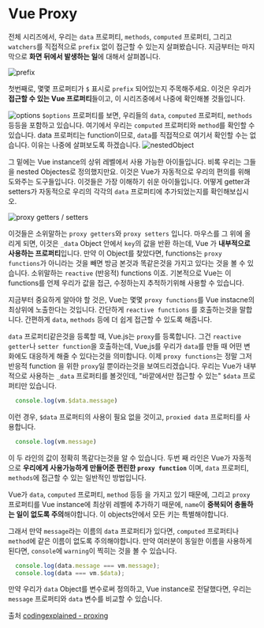 
# Vue Proxy


전체 시리즈에서, 우리는 `data` 프로퍼티, `methods`, `computed` 프로퍼티, 그리고 `watchers`를 직접적으로 `prefix` 없이 접근할 수 있는지 살펴봤습니다. 지금부터는 마지막으로 **화면 뒤에서 발생하는 일**에 대해서 살펴봅니다.

![prefix](https://codingexplained.com/wp-content/uploads/2017/04/Screen-Shot-2017-04-18-at-17.01.42.png)

첫번째로, 몇몇 프로퍼티가 `$` 표시로 `prefix` 되어있는지 주목해주세요. 이것은 우리가 **접근할 수 있는 Vue 프로퍼티**들이고, 이 시리즈중에서 나중에 확인해볼 것들입니다. 

![options](https://codingexplained.com/wp-content/uploads/2017/04/Screen-Shot-2017-04-18-at-17.03.01.png)
`$options` 프로퍼티를 보면, 우리들의 `data`, `computed` 프로퍼티, `methods` 등등을 포함하고 있습니다. 여기에서 우리는 `computed` 프로퍼티와 `method`를 확인할 수 있습니다. data 프로퍼티는 function이므로, `data`를 직접적으로 여기서 확인할 수는 없습니다. 이유는 나중에 살펴보도록 하겠습니다.
![nestedObject](https://codingexplained.com/wp-content/uploads/2017/04/Screen-Shot-2017-04-18-at-17.03.32.png)

그 밑에는 Vue instance의 상위 레벨에서 사용 가능한 아이들입니다. 비록 우리는 그들을 nested Objectes로 정의했지만요. 이것은 Vue가 자동적으로 우리의 편의를 위해 도와주는 도구들입니다. 이것들은 가장 이해하기 쉬운 아이들입니다. 어떻게 getter과 setters가 자동적으로 우리의 각각의 `data` 프로퍼티에 추가되었는지를 확인해보십시오.

![proxy getters / setters](https://codingexplained.com/wp-content/uploads/2017/04/Screen-Shot-2017-04-18-at-17.10.12.png)

이것들은 소위말하는 `proxy getters`와 `proxy setters` 입니다. 마우스를 그 위에 올리게 되면, 이것은 `_data` Object 안에서 `key`의 값을 반환 하는데, Vue 가 **내부적으로 사용하는 프로퍼티**입니다. 만약 이 Object를 찾았다면, functions는 `proxy functions`가 아니라는 것을 빼면 방금 본것과 똑같은것을 가지고 있다는 것을 볼 수 있습니다. 소위말하는 `reactive` (반응적) functions 이죠. 기본적으로 Vue는 이 functions를 언제 우리가 값을 접근, 수정하는지 추적하기위해 사용할 수 있습니다.

지금부터 중요하게 알아야 할 것은, Vue는 몇몇 `proxy functions`를 Vue instacne의 최상위에 노출한다는 것입니다. 간단하게 `reactive functions` 를 호출하는것을 말합니다. 간편하게 `data`, `methods` 등에 더 쉽게 접근할 수 있도록 해줍니다.

`data` 프로퍼티같은것을 등록할 때, Vue.js는 `proxy`를 등록합니다. 그건 `reactive getter`나 `setter function`을 호출하는데, Vue,js를 우리가 `data`를 만들 때 어떤 변화에도 대응하게 해줄 수 있다는것을 의미합니다. 이제  `proxy functions`는 정말 그저 반응적 function 을 위한 `proxy`일 뿐이라는것을 보여드리겠습니다. 우리는 Vue가 내부적으로 사용하는 `_data` 프로퍼티를 볼것인데, "바깥에서만 접근할 수 있는" `$data` 프로퍼티만 있습니다.

``` js
  console.log(vm.$data.message)
```
이런 경우, `$data` 프로퍼티의 사용이 필요 없을 것이고, `proxied data` 프로퍼티를 사용합니다.

``` js
  console.log(vm.message)
```

이 두 라인의 값이 정확히 똑같다는것을 알 수 있습니다.  두번 째 라인은 Vue가 자동적으로 **우리에게 사용가능하게 만들어준 편린한 `proxy function`** 이며, `data` 프로퍼티, `methods`에 접근할 수 있는 일반적인 방법입니다.

Vue가 `data`, `computed` 프로퍼티, `method` 등등 을 가지고 있기 때문에, 그리고 `proxy` 프로퍼티를 Vue instance에 최상위 레벨에 추가하기 때문에, `name`이 **중복되어 충돌하는 일이 없도록 주의**해야합니다. 이 objects안에서 모든 키는 특별해야합니다.

그래서 만약 `message`라는 이름의 `data` 프로퍼티가 있다면, `computed` 프로퍼티나 `method`에 같은 이름이 없도록 주의해야합니다. 만약 여러분이 동일한 이름을 사용하게 된다면, `console`에 `warning`이 찍히는 것을 볼 수 있습니다.

``` js
  console.log(data.message === vm.message);
  console.log(data === vm.$data);
```

만약 우리가 `data` Object를 변수로써 정의하고, Vue instance로 전달했다면, 우리는 `message` 프로퍼티와 `data` 변수를 비교할 수 있습니다.

출처 [codingexplained - proxing](https://codingexplained.com/coding/front-end/vue-js/proxying)
